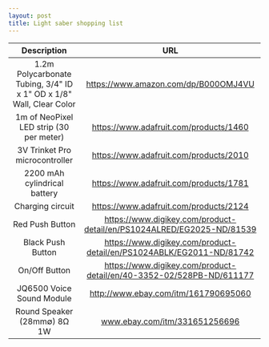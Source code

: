 ```yaml
---
layout: post
title: Light saber shopping list
---
```


Description               |  URL 
:-------------------------:|:-------------------------:
1.2m Polycarbonate Tubing, 3/4" ID x 1" OD x 1/8" Wall, Clear Color | https://www.amazon.com/dp/B000OMJ4VU
1m of NeoPixel LED strip (30 per meter) | https://www.adafruit.com/products/1460
3V Trinket Pro microcontroller | https://www.adafruit.com/products/2010
2200 mAh cylindrical battery |  https://www.adafruit.com/products/1781
Charging circuit | https://www.adafruit.com/products/2124
Red Push Button | https://www.digikey.com/product-detail/en/PS1024ALRED/EG2025-ND/81539
Black Push Button | https://www.digikey.com/product-detail/en/PS1024ABLK/EG2011-ND/81742
On/Off Button | https://www.digikey.com/product-detail/en/40-3352-02/528PB-ND/611177
JQ6500 Voice Sound Module | http://www.ebay.com/itm/161790695060
Round Speaker (28mm∅) 8Ω 1W | www.ebay.com/itm/331651256696


